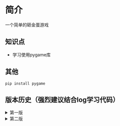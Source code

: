 # 简介
一个简单的砸金蛋游戏

## 知识点
- 学习使用pygame库

## 其他
```
pip install pygame
```

## 版本历史（强烈建议结合log学习代码）
<details>

<summary>第一版</summary>

- 使用pygame初始化一个窗口，有大小、名称以及可以点击X关闭
</details>

<details>

<summary>第二版</summary>

- 小人砸金蛋（一）
- 空格开始游戏
- 结束后，空格继续游戏
</details>


